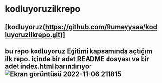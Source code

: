 # kodluyoruzilkrepo
[kodluyoruz(https://github.com/Rumeyysaa/kodluyoruzilkrepo.git)]
-------------------------------------------------------------------------------------------------------------------------------------------------------------------------
bu repo kodluyoruz Eğitimi kapsamında açtığım ilk repo. içinde bir adet README dosyası ve bir adet index.html barındırıyor
![Ekran görüntüsü 2022-11-06 211815](https://user-images.githubusercontent.com/116943432/200188635-b8e05b1b-a9a7-429c-bead-2b32eb28b755.png)
--------------------------------------------------------------------------------------------------------------------------------------------------------------------------------------------------------------------------------------------------
